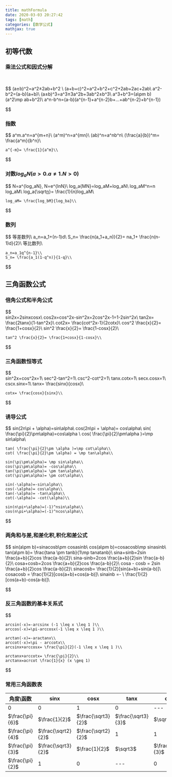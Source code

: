 ```yaml
---
title: mathFormula
date: 2020-03-03 20:27:42
tags: [math]
categories: [数学公式]
mathjax: true
---
```

## 初等代数

### 乘法公式和因式分解  

<br>

$$ (a±b)^2=a^2±2ab+b^2 \\
(a+b+c)^2=a^2+b^2+c^2+2ab+2ac+2ab\\
a^2-b^2=(a-b)(a+b)\\
(a±b)^3=a^3±3a^2b+3ab^2±b^3\\
a^3+b^3=(a\pm b)(a^2\mp ab+b^2)\\
a^n-b^n=(a-b)(a^{n-1}+a^{n-2}b+...+ab^{n-2}+b^{n-1})

$$
<br>
### 指数
$$
	a^m.a^n=a^{m+n}\\
	(a^m)^n=a^{mn}\\
	(ab)^n=a^nb^n\\
	(\frac{a}{b})^m= \frac{a^m}{b^n}\\
	
	a^{-m}= \frac{1}{a^m}\\
	

$$



### 对数$log_aN( a>0 . a\neq1. N>0)$

$$
	N=a^{log_aN}, N=e^{lnN}\\
	log_a{MN}=log_aM+log_aN\\
	log_aM^n=n log_aM\\
	log_a{\sqrt[n](M)}= \frac{1}{n}log_aM\\  
	
	log_aM= \frac{log_bM}{log_ba}\\	
$$

### 数列

$$
	等差数列\\
	a_n=a_1+(n-1)d\\
	S_n= \frac{n(a_1+a_n)}{2}= na_1+ \frac{n(n-1)d}{2}\\
	等比数列\\
	
	a_n=a_1q^{n-1}\\
	S_n= \frac{a_1(1-q^n)}{1-q}\\	

$$ 

## 三角函数公式  

### 倍角公式和半角公式

$$  
	sin2x=2sinxcosx\\
	cos2x=cos^2x-sin^2x=2cos^2x-1=1-2sin^2x\\
	tan2x= \frac{2tanx}{1-tan^2x}\\
	cot2x= \frac{cot^2x-1}{2cotx}\\
	cos^2 \frac{x}{2}= \frac{1+cosx}{2}\\
	sin^2 \frac{x}{2}= \frac{1-cosx}{2}\\
	
	tan^2 \frac{x}{2}= \frac{1+cosx}{1-cosx}\\
$$ 

### 三角函数恒等式

$$    
	sin^2x+cos^2x=1\\
	sec^2-tan^2=1\\
	csc^2-cot^2=1\\
	tanx.cotx=1\\
	secx.cosx=1\\
	cscx.sinx=1\\
	tanx= \frac{sinx}{cosx}\\

	cotx= \frac{cosx}{sinx}\\

$$ 

### 诱导公式

$$
	sin(2n\pi + \alpha)=sin\alpha\\
	cos(2n\pi + \alpha)= cos\alpha\\
	sin( \frac{\pi}{2}\pm\alpha)=cos\alpha \\
	cos( \frac{\pi}{2}\pm\alpha	)=\mp sin\alpha\\
	
	tan( \frac{\pi}{2}\pm \alpha )=\mp cot\alpha\\
	cot( \frac{\pi}{2}\pm \alpha) = \mp tan\alpha\\
	
	sin(\pi\pm\alpha)= \mp sin\alpha\\
	cos(\pi\pm\alpha)= -cos\alpha\\
	tan(\pi\pm\alpha)= \pm tan\alpha\\
	cot(\pi\pm\alpha)= \pm cot\alpha\\

	sin(-\alpha)=-sin\alpha\\
	cos(-\alpha)= cos\alpha\\
	tan(-\alpha)= -tan\alpha\\
	cot(-\alpha)= -cot(\alpha)\\

	sin(n\pi+\alpha)=(-1)^nsin\alpha\\
	cos(n\pi+\alpha)=(-1)^ncos\alpha\\
$$

### 两角和与差,和差化积,积化和差公式		
$$
	sin(a\pm b)=sinacosb\pm cosasinb\\
	cos(a\pm b)=cosacosb\mp sinasinb\\
	tan(a\pm b)= \frac{tana \pm tanb}{1\mp tanatanb}\\
	sina+sinb=2sin \frac{a+b}{2}cos \frac{a-b}{2}\\
	sina-sinb=2cos \frac{a+b}{2}sin	\frac{a-b}{2}\\
	cosa+cosb=2cos \frac{a+b}{2}cos \frac{a-b}{2}\\
	cosa - cosb = 2sin  \frac{a+b}{2}cos \frac{a-b}{2}\\
	sinacosb= \frac{1}{2}[sin(a+b)+sin(a-b)]\\
	cosacosb = \frac{1}{2}[cos(a+b)+cos(a-b)]\\
	sinainb =- \ \frac{1}{2}[cos(a+b)-cos(a-b)]\\
	
$$ 
### 反三角函数的基本关系式
$$
	
	arcsin(-x)=-arcsinx (-1 \leq x \leq 1 )\\
	arccos(-x)=\pi-arccosx(-1 \leq x \leq 1 )\\

	arctan(-x)=-aractanx\\
	arccot(-x)=\pi - arccotx\\
	arcsinx+arccosx= \frac{\pi}{2}(-1 \leq x \leq 1 )\\
	
	arctanx+arccotx= \frac{\pi}{2}\\
	arctanx=acrcot \frac{1}{x} (x \geq 1)	
$$

### 常用三角函数表  

|角度\函数|sinx|cosx|tanx|cotx|
|-|-|-|-|-|
|0|0|1|0|---|
|$\frac{\pi}{6}$|$\frac{1}{2}$|$\frac{\sqrt3}{2}$|$\frac{\sqrt3}{3}$|$\sqrt3$|
|$\frac{\pi}{4}$|$\frac{\sqrt2}{2}$|$\frac{\sqrt2}{2}$|1|1|
|$\frac{\pi}{3}$|$\frac{\sqrt3}{2}$|$\frac{1}{2}$|$\sqrt3$|$\frac{\sqrt3}{3}$|
|$\frac{\pi}{2}$|1|0|---|0|

